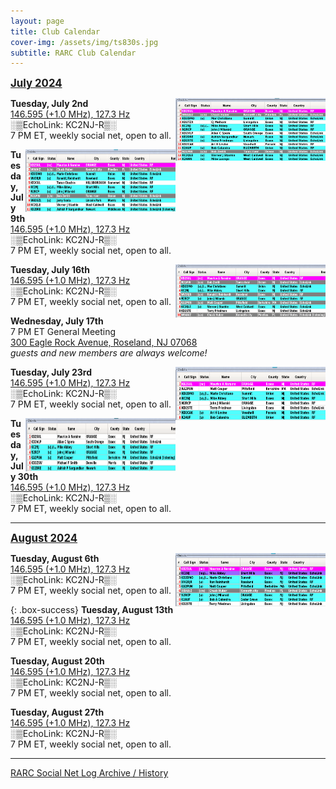 ```yaml
---
layout: page
title: Club Calendar
cover-img: /assets/img/ts830s.jpg
subtitle: RARC Club Calendar
---
```


<span style="font-size:larger;text-decoration:underline;">**July 2024**

[<img align="right" width="240" height="100" src="/assets/img/net-2024-07-02.png">](./assets/img/net-2024-07-02.png)
**Tuesday, July 2nd**<br/>
[146.595 (+1.0 MHz), 127.3 Hz](https://www.repeaterbook.com/repeaters/details.php?state_id=34&ID=2845)<br/>
░▒EchoLink: KC2NJ-R▒░<br/>
7 PM ET, weekly social net, open to all.<br/>

[<img align="right" width="240" height="100" src="/assets/img/net-2024-07-09.png">](./assets/img/net-2024-07-09.png)
**Tuesday, July 9th**<br/>
[146.595 (+1.0 MHz), 127.3 Hz](https://www.repeaterbook.com/repeaters/details.php?state_id=34&ID=2845)<br/>
░▒EchoLink: KC2NJ-R▒░<br/>
7 PM ET, weekly social net, open to all.<br/>

[<img align="right" width="240" height="85" src="/assets/img/net-2024-07-16.png">](./assets/img/net-2024-07-16.png)
**Tuesday, July 16th**<br/>
[146.595 (+1.0 MHz), 127.3 Hz](https://www.repeaterbook.com/repeaters/details.php?state_id=34&ID=2845)<br/>
░▒EchoLink: KC2NJ-R▒░<br/>
7 PM ET, weekly social net, open to all.<br/>

**Wednesday, July 17th**<br/>
7 PM ET General Meeting<br/>
[300 Eagle Rock Avenue, Roseland, NJ 07068](https://maps.app.goo.gl/nUBc3FntGjyRNM9u7)<br/>
*guests and new members are always welcome!*<br/>

[<img align="right" width="240" height="85" src="/assets/img/net-2024-07-23.png">](./assets/img/net-2024-07-23.png)
**Tuesday, July 23rd**<br/>
[146.595 (+1.0 MHz), 127.3 Hz](https://www.repeaterbook.com/repeaters/details.php?state_id=34&ID=2845)<br/>
░▒EchoLink: KC2NJ-R▒░<br/>
7 PM ET, weekly social net, open to all.<br/>

[<img align="right" width="240" height="85" src="/assets/img/net-2024-07-30.png">](./assets/img/net-2024-07-30.png)
**Tuesday, July 30th**<br/>
[146.595 (+1.0 MHz), 127.3 Hz](https://www.repeaterbook.com/repeaters/details.php?state_id=34&ID=2845)<br/>
░▒EchoLink: KC2NJ-R▒░<br/>
7 PM ET, weekly social net, open to all.<br/>

---

<span style="font-size:larger;text-decoration:underline;">**August 2024**

[<img align="right" width="240" height="85" src="/assets/img/net-2024-08-06.png">](./assets/img/net-2024-08-06.png)
**Tuesday, August 6th**<br/>
[146.595 (+1.0 MHz), 127.3 Hz](https://www.repeaterbook.com/repeaters/details.php?state_id=34&ID=2845)<br/>
░▒EchoLink: KC2NJ-R▒░<br/>
7 PM ET, weekly social net, open to all.<br/>

{: .box-success}
**Tuesday, August 13th**<br/>
[146.595 (+1.0 MHz), 127.3 Hz](https://www.repeaterbook.com/repeaters/details.php?state_id=34&ID=2845)<br/>
░▒EchoLink: KC2NJ-R▒░<br/>
7 PM ET, weekly social net, open to all.<br/>

**Tuesday, August 20th**<br/>
[146.595 (+1.0 MHz), 127.3 Hz](https://www.repeaterbook.com/repeaters/details.php?state_id=34&ID=2845)<br/>
░▒EchoLink: KC2NJ-R▒░<br/>
7 PM ET, weekly social net, open to all.<br/>

**Tuesday, August 27th**<br/>
[146.595 (+1.0 MHz), 127.3 Hz](https://www.repeaterbook.com/repeaters/details.php?state_id=34&ID=2845)<br/>
░▒EchoLink: KC2NJ-R▒░<br/>
7 PM ET, weekly social net, open to all.<br/>

---

[RARC Social Net Log Archive / History](/nethistory.md)
